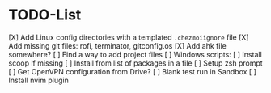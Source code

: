 # TODO-List

[X] Add Linux config directories with a templated `.chezmoiignore` file
[X] Add missing git files: rofi, terminator, gitconfig.os
[X] Add ahk file somewhere?
[ ] Find a way to add project files
[ ] Windows scripts:
    [ ] Install scoop if missing
    [ ] Install from list of packages in a file
    [ ] Setup zsh prompt
    [ ] Get OpenVPN configuration from Drive?
[ ] Blank test run in Sandbox
[ ] Install nvim plugin
